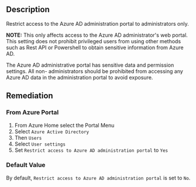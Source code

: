 ## Description

Restrict access to the Azure AD administration portal to administrators only.

**NOTE:** This only affects access to the Azure AD administrator's web portal. This setting does not prohibit privileged users from using other methods such as Rest API or Powershell to obtain sensitive information from Azure AD.

The Azure AD administrative portal has sensitive data and permission settings. All non- administrators should be prohibited from accessing any Azure AD data in the administration portal to avoid exposure.

## Remediation

### From Azure Portal

1. From Azure Home select the Portal Menu
2. Select `Azure Active Directory`
3. Then `Users`
4. Select `User settings`
5. Set `Restrict access to Azure AD administration portal` to `Yes`

### Default Value

By default, `Restrict access to Azure AD administration portal` is set to `No`.
